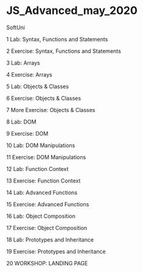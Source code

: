 # JS_Advanced_may_2020
SoftUni

1    Lab: Syntax, Functions and Statements

2    Exercise: Syntax, Functions and Statements

3    Lab: Arrays

4    Exercise: Arrays

5    Lab: Objects & Classes

6    Exercise: Objects & Classes

7    More Exercise: Objects & Classes

8    Lab: DOM

9    Exercise: DOM

10    Lab: DOM Manipulations

11    Exercise: DOM Manipulations

12    Lab: Function Context

13    Exercise: Function Context

14    Lab: Advanced Functions

15    Exercise: Advanced Functions

16    Lab: Object Composition

17    Exercise: Object Composition

18    Lab: Prototypes and Inheritance

19    Exercise: Prototypes and Inheritance

20    WORKSHOP: LANDING PAGE


